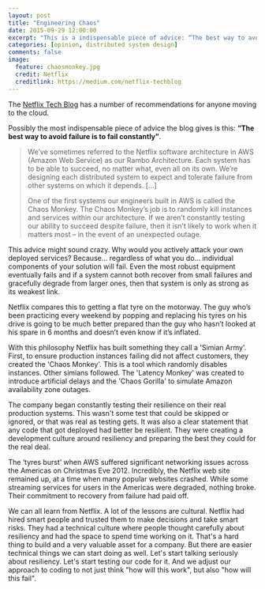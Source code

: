 ```yaml
---
layout: post
title: "Engineering Chaos"
date: 2015-09-29 12:00:00
excerpt: "This is a indispensable piece of advice: “The best way to avoid failure is to fail constantly”"
categories: [opinion, distributed system design]
comments: false
image:
  feature: chaosmonkey.jpg
  credit: Netflix
  creditlink: https://medium.com/netflix-techblog
---
```


The [Netflix Tech Blog](https://medium.com/netflix-techblog/5-lessons-weve-learned-using-aws-1f2a28588e4c) has a number of recommendations for anyone moving to the cloud.

Possibly the most indispensable piece of advice the blog gives is this:  **“The best way to avoid failure is to fail constantly”**.


> We’ve sometimes referred to the Netflix software architecture in AWS (Amazon Web Service) as our Rambo Architecture. Each system has to be able to succeed, no matter what, even all on its own. We’re designing each distributed system to expect and tolerate failure from other systems on which it depends. […]
>
> One of the first systems our engineers built in AWS is called the Chaos Monkey. The Chaos Monkey’s job is to randomly kill instances and services within our architecture. If we aren’t constantly testing our ability to succeed despite failure, then it isn’t likely to work when it matters most – in the event of an unexpected outage.



This advice might sound crazy. Why would you actively attack your own deployed services? Because... regardless of what you do... individual components of your solution will fail. Even the most robust equipment eventually fails and if a system cannot both recover from small failures and gracefully degrade from larger ones, then that system is only as strong as its weakest link.

Netflix compares this to getting a flat tyre on the motorway. The guy who’s been practicing every weekend by popping and replacing his tyres on his drive is going to be much better prepared than the guy who hasn’t looked at his spare in 6 months and doesn’t even know if it’s inflated.

With this philosophy Netflix has built something they call a 'Simian Army'. First, to ensure production instances failing did not affect customers, they created the 'Chaos Monkey'. This is a tool which randomly disables instances. Other simians followed. The 'Latency Monkey' was created to introduce artificial delays and the 'Chaos Gorilla' to simulate Amazon availability zone outages.

The company began constantly testing their resilience on their real production systems. This wasn't some test that could be skipped or ignored, or that was real as testing gets. It was also a clear statement that any code that got deployed had better be resilient. They were creating a development culture around resiliency and preparing the best they could for the real deal.


The ‘tyres burst’ when AWS suffered significant networking issues across the Americas on Christmas Eve 2012. Incredibly, the Netflix web site remained up, at a time when many popular websites crashed. While some streaming services for users in the Americas were degraded, nothing broke. Their commitment to recovery from failure had paid off.

We can all learn from Netflix. A lot of the lessons are cultural. Netflix had hired smart people and trusted them to make decisions and take smart risks. They had a technical culture where people thought carefully about resiliency and had the space to spend time working on it. That's a hard thing to build and a very valuable asset for a company. But there are easier technical things we can start doing as well. Let's start talking seriously about resiliency. Let's start testing our code for it. And we adjust our approach to coding to not just think "how will this work", but also "how will this fail". 